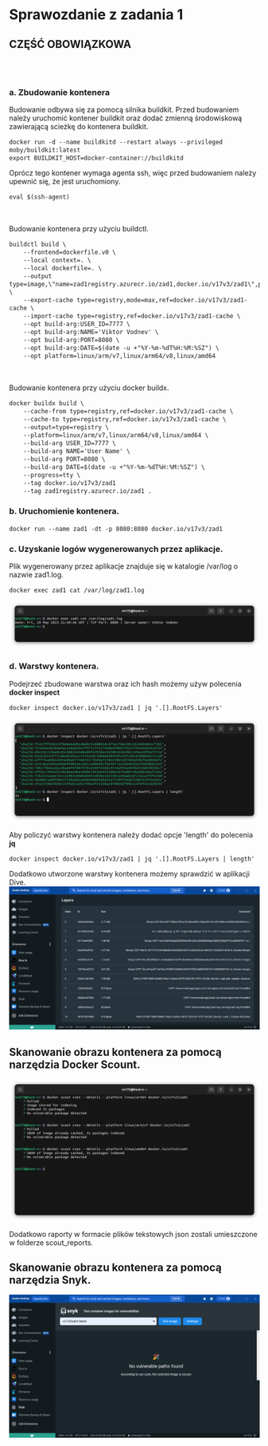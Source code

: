 # Sprawozdanie z zadania 1

## CZĘŚĆ OBOWIĄZKOWA
<br/><br/>
### a. Zbudowanie kontenera
Budowanie odbywa się za pomocą silnika buildkit. Przed budowaniem należy uruchomić kontener buildkit oraz dodać zmienną środowiskową zawierającą scieżkę do kontenera buildkit.   
```
docker run -d --name buildkitd --restart always --privileged moby/buildkit:latest
export BUILDKIT_HOST=docker-container://buildkitd
```
Oprócz tego kontener wymaga agenta ssh, więc przed budowaniem należy upewnić się, że jest uruchomiony.
```
eval $(ssh-agent)
```
<br/><br/>
Budowanie kontenera przy użyciu buildctl.
```
buildctl build \
    --frontend=dockerfile.v0 \
    --local context=. \
    --local dockerfile=. \
    --output type=image,\"name=zad1registry.azurecr.io/zad1,docker.io/v17v3/zad1\",push=true \
    --export-cache type=registry,mode=max,ref=docker.io/v17v3/zad1-cache \
    --import-cache type=registry,ref=docker.io/v17v3/zad1-cache \
    --opt build-arg:USER_ID=7777 \
    --opt build-arg:NAME='Viktor Vodnev' \
    --opt build-arg:PORT=8080 \
    --opt build-arg:DATE=$(date -u +"%Y-%m-%dT%H:%M:%SZ") \
    --opt platform=linux/arm/v7,linux/arm64/v8,linux/amd64
```
<br/><br/>
Budowanie kontenera przy użyciu docker buildx.
```
docker buildx build \
    --cache-from type=registry,ref=docker.io/v17v3/zad1-cache \
    --cache-to type=registry,ref=docker.io/v17v3/zad1-cache \
    --output=type=registry \
    --platform=linux/arm/v7,linux/arm64/v8,linux/amd64 \
    --build-arg USER_ID=7777 \
    --build-arg NAME='User Name' \
    --build-arg PORT=8080 \
    --build-arg DATE=$(date -u +"%Y-%m-%dT%H:%M:%SZ") \
    --progress=tty \
    --tag docker.io/v17v3/zad1
    --tag zad1registry.azurecr.io/zad1 .
```
### b. Uruchomienie kontenera.
```
docker run --name zad1 -dt -p 8080:8080 docker.io/v17v3/zad1
```
### c. Uzyskanie logów wygenerowanych przez aplikacje.
Plik wygenerowany przez aplikacje znajduje się w katalogie /var/log o nazwie zad1.log.
```
docker exec zad1 cat /var/log/zad1.log
```
![](./screenshots/logs.png)
### d. Warstwy kontenera.
Podejrzeć zbudowane warstwa oraz ich hash możemy używ polecenia **docker inspect**
```
docker inspect docker.io/v17v3/zad1 | jq '.[].RootFS.Layers'
```
![](./screenshots/layers.png)

Aby policzyć warstwy kontenera należy dodać opcje 'length' do polecenia **jq**
```
docker inspect docker.io/v17v3/zad1 | jq '.[].RootFS.Layers | length'
```
Dodatkowo utworzone warstwy kontenera możemy sprawdzić w aplikacji Dive.
![](./screenshots/dive.png)


## Skanowanie obrazu kontenera za pomocą narzędzia Docker Scount.

![](./screenshots/scout.png)

Dodatkowo raporty w formacie plików tekstowych json zostali umieszczone w folderze scout_reports.

## Skanowanie obrazu kontenera za pomocą narzędzia Snyk.
![](./screenshots/snyk.png)
